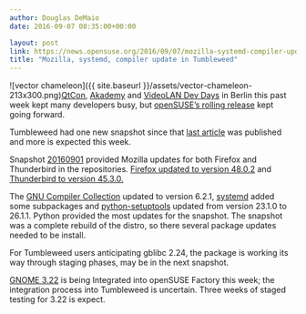```yaml
---
author: Douglas DeMaio
date: 2016-09-07 08:35:00+00:00

layout: post
link: https://news.opensuse.org/2016/09/07/mozilla-systemd-compiler-update-in-tumbleweed/
title: "Mozilla, systemd, compiler update in Tumbleweed"
---
```

![vector chameleon]({{ site.baseurl }}/assets/vector-chameleon-213x300.png)[QtCon](https://qtcon.org/), [Akademy](https://akademy.kde.org/) and [VideoLAN Dev Days](https://www.videolan.org/videolan/events/vdd16/index.html) in Berlin this past week kept many developers busy, but [openSUSE’s rolling release](https://en.opensuse.org/Portal:Tumbleweed) kept going forward.

Tumbleweed had one new snapshot since that [last article](https://news.opensuse.org/2016/09/02/tumbleweed-enhances-encryption-updates-virtualbox-plasma/) was published and more is expected this week.

Snapshot [20160901](https://lists.opensuse.org/opensuse-factory/2016-09/msg00131.html) provided Mozilla updates for both Firefox and Thunderbird in the repositories. [Firefox updated to version 48.0.2](https://www.mozilla.org/en-US/firefox/48.0.2/releasenotes/) and [Thunderbird to version 45.3.0.](https://www.mozilla.org/en-US/thunderbird/releases/)

The [GNU Compiler Collection](https://gcc.gnu.org/) updated to version 6.2.1, [systemd](https://www.freedesktop.org/wiki/Software/systemd/) added some subpackages and [python-setuptools](https://pypi.python.org/pypi/setuptools) updated from version 23.1.0 to 26.1.1. Python provided the most updates for the snapshot. The snapshot was a complete rebuild of the distro, so there several package updates needed to be install.

For Tumbleweed users anticipating gblibc 2.24, the package is working its way through staging phases, may be in the next snapshot.

[GNOME 3.22](https://wiki.gnome.org/ThreePointTwentyone/ReleaseNotes) is being Integrated into openSUSE Factory this week; the integration process into Tumbleweed is uncertain. Three weeks of staged testing for 3.22 is expect.		
